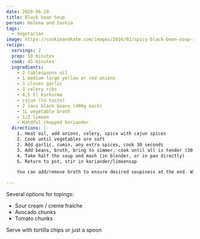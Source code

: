 ```yaml
---
date: 2020-06-28
title: Black bean Soup
person: Helena and Saskia
tags:
  - Vegetarian
image: https://cookieandkate.com/images/2016/02/spicy-black-bean-soup-recipe-4-768x1154.jpg
recipe:
  servings: 2
  prep: 10 minutes
  cook: 45 minutes
  ingredients:
    - 2 tablespoons oil
    - 1 medium-large yellow or red onions
    - 3 cloves garlic
    - 3 celery ribs
    - 4,5 tl Kurkurma
    - cajun (to taste)
    - 2 cans black beans (400g each)
    - 1L vegetable broth
    - 1/2 limoen
    - Handful chopped koriander
  directions: |-
    1. Heat oil, add onions, celery, spice with cajun spices
    2. Cook until vegetables are soft
    2. Add garlic, cumin, any extra spices, cook 30 seconds
    3. Add beans, broth, bring to simmer, cook until all is tender (30 mins)
    4. Take half the soup and mash (in blender, or in pan directly)
    5. Return to pot, stir in koriander/limoensap

    You can add/remove broth to ensure desired soupiness at the end. With these directions, very thick, just slightly runny refried beans.

---
```


Several options for topings:

- Sour cream / creme fraiche
- Avocado chunks
- Tomato chunks

Serve with tortilla chips or just a spoon
